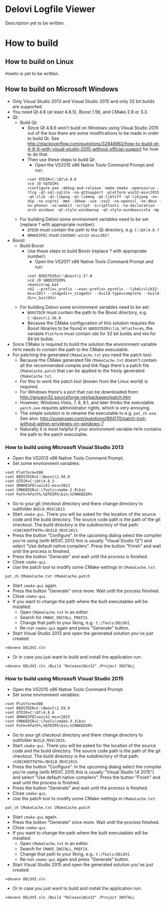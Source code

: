# Delovi Logfile Viewer

Description yet to be written.



# How to build



## How to build on Linux

Howto is yet to be written.



## How to build on Microsoft Windows

* Only Visual Studio 2013 and Visual Studio 2015 and only 32 bit builds are supported.
* You need Qt 4.8 (at least 4.8.5), Boost 1.56, and CMake 2.8 or 3.3.
* Qt:
  * Build Qt:
    * Since Qt 4.8.6 won't build on Windows using Visual Studio 2015 out of the box there are some modifications to be made in order to build Qt. See http://stackoverflow.com/questions/32848962/how-to-build-qt-4-8-6-with-visual-studio-2015-without-official-support for how to do that.
    * Then use these steps to build Qt:
      * Open the VS2015 x86 Native Tools Command Prompt and run:
      ```
      >set QTDIR=C:\Qt\4.8.6
      >cd /D %QTDIR%
      >configure.exe -debug-and-release -make nmake -opensource -ltcg -qt-sql-sqlite -no-qt3support -platform win32-msvc2015 -qt-zlib -qt-libpng -qt-libmng -qt-libtiff -qt-libjpeg -no-dsp -no-vcproj -mmx -3dnow -sse -sse2 -no-openssl -no-dbus -no-phonon -no-webkit -script -scripttools -no-declarative -arch windows -qt-style-windowsxp -qt-style-windowsvista -mp
      ```
  * For building Delovi some environment variables need to be set (replace ? with appropriate number):
    * `QTDIR` must contain the path to the Qt directory, e.g. `C:\Qt\4.8.?`
    * `QMAKESPEC` must contain: `win32-msvc201?`
* Boost:
  * Build Boost:
    * Use these steps to build Boost (replace ? with appropriate number):
      * Open the VS201? x86 Native Tools Command Prompt and run:
      ```
      >set BOOSTDIR=C:\Boost\1.5?.0
      >cd /D %BOOSTDIR%
      >bootstrap.bat
      >b2 --prefix=_prefix --exec-prefix=_eprefix --libdir=lib32-msvc201? --stagedir=_stagedir --build-type=complete --build-dir=_builddir
      ```
  * For building Delovi some environment variables need to be set:
    * `BOOSTDIR` must contain the path to the Boost directory, e.g. `C:\Boost\1.56.0`
    * Because the CMake configuration of this solution requires the Boost libraries to be found in `%BOOSTDIR%\lib_%Platform%`, the variable `Platform` must contain `X86` for 32 bit builds and `X64` for 64 bit builds.
* Since CMake is required to build the solution the environment variable `PATH` needs to contain the path to the CMake executable.
* For patching the generated `CMakeCache.txt` you need the patch tool:
  * Because the CMake generated file `CMakeCache.txt` doesn't contain all the recommended compile and link flags there's a patch file `CMakeCache.patch` that can be applied to the fresly generated `CMakeCache.txt`.
  * For this to work the patch tool (known from the Linux world) is required.
  * For Windows there's a port that can be downloaded from: http://gnuwin32.sourceforge.net/packages/patch.htm
  * However, Windows Vista, 7, 8, 8.1, and later thinks the executable `patch.exe` requires administrator rights, which is very annoying.
  * The simple solution is to rename the executable to e.g. `pat_ch.exe`. See also: http://superuser.com/questions/894170/patch-tool-without-admin-privileges-on-windows-7
  * Naturally it is most helpful if your environment variable `PATH` contains the path to the patch executable.



### How to build using Microsoft Visual Studio 2013

* Open the VS2013 x86 Native Tools Command Prompt.
* Set some environment variables:
```
>set Platform=X86
>set BOOSTDIR=C:\Boost\1.56.0
>set QTDIR=C:\Qt\4.8.5
>set QMAKESPEC=win32-msvc2013
>set CMAKEDIR=C:\Tools\cmake-2.8\bin
>set Path=%Path%;%QTDIR%\bin;%CMAKEDIR%
```
* Go to your git checkout directory and there change directory to subfolder `BUILD_MSVC2013`.
* Start `cmake-gui`. There you will be asked for the location of the source code and the build directory. The source code path is the path of the git checkout. The build directory is the subdirectory of that path: `<CHECKOUTPATH>/BUILD_MSVC2013`.
* Press the button "Configure". In the upcoming dialog select the compiler you're using (with MSVC 2013 this is usually "Visual Studio 12") and select "Use default native compilers". Press the button "Finish" and wait until the process is finished.
* Press the button "Generate" and wait until the process is finished.
* Close `cmake-gui`.
* Use the patch tool to modify some CMake-settings in `CMakeCache.txt`:
```
pat_ch CMakeCache.txt CMakeCache.patch
```
* Start `cmake-gui` again.
* Press the button "Generate" once more. Wait until the process finished.
* Close `cmake-gui`.
* If you want to change the path where the built executables will be installed:
  * Open `CMakeCache.txt` in an editor.
  * Search for `CMAKE_INSTALL_PREFIX`.
  * Change that path to your liking, e.g.: `C:/Tools/DELOVI`.
  * Re-run `cmake-gui` again and press "Generate" button.
* Start Visual Studio 2013 and open the generated solution you've just created:
```
>devenv DELOVI.sln
```
* Or in case you just want to build and install the application run:
```
>devenv DELOVI.sln /Build "Release|Win32" /Project INSTALL
```



### How to build using Microsoft Visual Studio 2015

* Open the VS2015 x86 Native Tools Command Prompt.
* Set some environment variables:
```
>set Platform=X86
>set BOOSTDIR=C:\Boost\1.59.0
>set QTDIR=C:\Qt\4.8.6
>set QMAKESPEC=win32-msvc2015
>set CMAKEDIR=C:\Tools\cmake-3.3\bin
>set Path=%Path%;%QTDIR%\bin;%CMAKEDIR%
```
* Go to your git checkout directory and there change directory to subfolder `BUILD_MSVC2015`.
* Start `cmake-gui`. There you will be asked for the location of the source code and the build directory. The source code path is the path of the git checkout. The build directory is the subdirectory of that path: `<CHECKOUTPATH>/BUILD_MSVC2015`.
* Press the button "Configure". In the upcoming dialog select the compiler you're using (with MSVC 2015 this is usually "Visual Studio 14 2015") and select "Use default native compilers". Press the button "Finish" and wait until the process is finished.
* Press the button "Generate" and wait until the process is finished.
* Close `cmake-gui`.
* Use the patch tool to modify some CMake-settings in `CMakeCache.txt`:
```
pat_ch CMakeCache.txt CMakeCache.patch
```
* Start `cmake-gui` again.
* Press the button "Generate" once more. Wait until the process finished.
* Close `cmake-gui`.
* If you want to change the path where the built executables will be installed:
  * Open `CMakeCache.txt` in an editor.
  * Search for `CMAKE_INSTALL_PREFIX`.
  * Change that path to your liking, e.g.: `C:/Tools/DELOVI`.
  * Re-run `cmake-gui` again and press "Generate" button.
* Start Visual Studio 2015 and open the generated solution you've just created:
```
>devenv DELOVI.sln
```
* Or in case you just want to build and install the application run:
```
>devenv DELOVI.sln /Build "Release|Win32" /Project INSTALL
```
